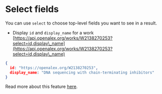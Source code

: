 # Select fields

You can use `select` to choose top-level fields you want to see in a result.

* Display `id` and `display_name` for a work\
  [https://api.openalex.org/works/W2138270253?select=id,display\_name](https://api.openalex.org/works/W2138270253?select=id,display\_name)

```json
{
  id: "https://openalex.org/W2138270253",
  display_name: "DNA sequencing with chain-terminating inhibitors"
}
```

Read more about this feature [here](../get-lists-of-entities/select-fields.md).
